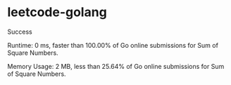 # leetcode-golang

Success 

Runtime: 0 ms, faster than 100.00% of Go online submissions for Sum of Square Numbers.

Memory Usage: 2 MB, less than 25.64% of Go online submissions for Sum of Square Numbers.
